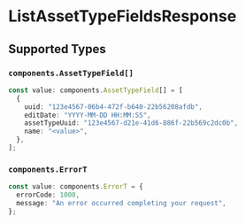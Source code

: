 # ListAssetTypeFieldsResponse


## Supported Types

### `components.AssetTypeField[]`

```typescript
const value: components.AssetTypeField[] = [
  {
    uuid: "123e4567-06b4-472f-b640-22b56208afdb",
    editDate: "YYYY-MM-DD HH:MM:SS",
    assetTypeUuid: "123e4567-d21e-41d6-886f-22b569c2dc0b",
    name: "<value>",
  },
];
```

### `components.ErrorT`

```typescript
const value: components.ErrorT = {
  errorCode: 1000,
  message: "An error occurred completing your request",
};
```

